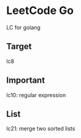 # LeetCode Go

LC for golang

## Target

lc8

## Important

lc10: regular expression

## List

lc21: merge two sorted lists